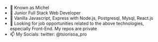 - 👋 Known as Michel
- 👀 Junior Full  Stack Web Developer
- 🌱 Vanilla Javascript, Express with Node.js, Postgresql, Mysql, React.js
- 💞️ Looking for job opportunities related to the above technologies, especially Front-End. My repos are private
- 📫 My Socials: twitter: @tsiorisoa_pro

<!---
tsiorisoa-mitady/tsiorisoa-mitady is a ✨ special ✨ repository because its `README.md` (this file) appears on your GitHub profile.
You can click the Preview link to take a look at your changes.
--->
